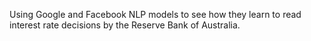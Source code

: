  
Using Google and Facebook NLP models to see how they learn to read interest rate decisions by the Reserve Bank of Australia.
